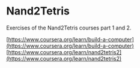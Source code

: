 # Nand2Tetris

Exercises of the Nand2Tetris courses part 1 and 2.

[https://www.coursera.org/learn/build-a-computer](https://www.coursera.org/learn/build-a-computer)
[https://www.coursera.org/learn/nand2tetris2](https://www.coursera.org/learn/nand2tetris2)
